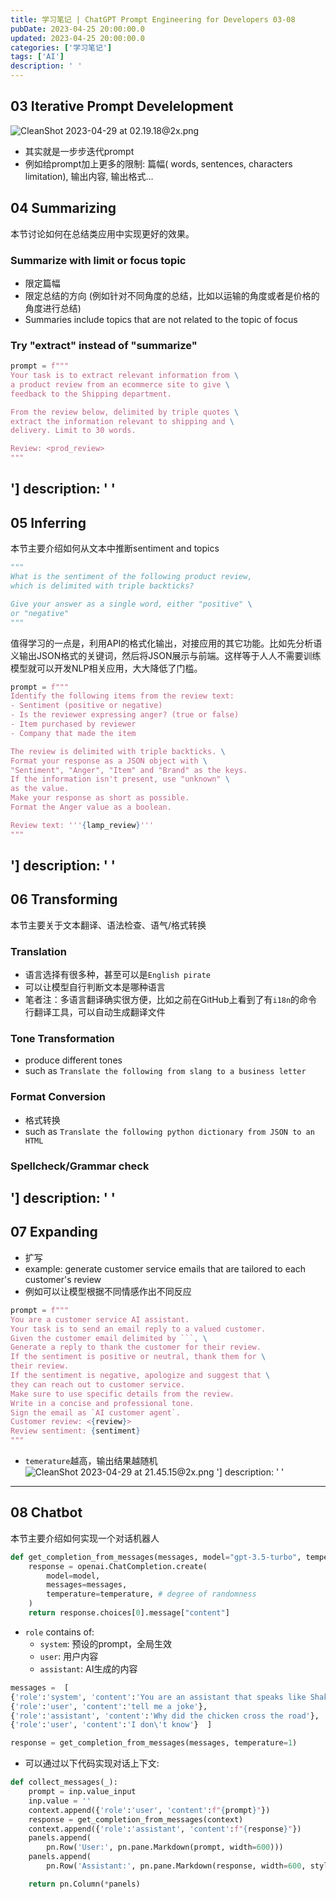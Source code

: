 ```yaml
---
title: 学习笔记 | ChatGPT Prompt Engineering for Developers 03-08
pubDate: 2023-04-25 20:00:00.0
updated: 2023-04-25 20:00:00.0
categories: ['学习笔记']
tags: ['AI']
description: ' '
---
```


## 03 Iterative Prompt Develelopment

![CleanShot 2023-04-29 at 02.19.18@2x.png](https://ender-picgo.oss-cn-shenzhen.aliyuncs.com/img/CleanShot%202023-04-29%20at%2002.19.18%402x.png)

- 其实就是一步步迭代prompt
- 例如给prompt加上更多的限制: 篇幅( words, sentences, characters limitation), 输出内容, 输出格式...

## 04 Summarizing

本节讨论如何在总结类应用中实现更好的效果。

### Summarize with limit or focus topic

- 限定篇幅
- 限定总结的方向 (例如针对不同角度的总结，比如以运输的角度或者是价格的角度进行总结)
- Summaries include topics that are not related to the topic of focus

### Try "extract" instead of "summarize"

``` python
prompt = f"""
Your task is to extract relevant information from \
a product review from an ecommerce site to give \
feedback to the Shipping department.

From the review below, delimited by triple quotes \
extract the information relevant to shipping and \
delivery. Limit to 30 words.

Review: <prod_review>
"""
```
']
description: ' '
---

## 05 Inferring

本节主要介绍如何从文本中推断sentiment and topics

``` python
"""
What is the sentiment of the following product review,
which is delimited with triple backticks?

Give your answer as a single word, either "positive" \
or "negative"
"""
```

值得学习的一点是，利用API的格式化输出，对接应用的其它功能。比如先分析语义输出JSON格式的关键词，然后将JSON展示与前端。这样等于人人不需要训练模型就可以开发NLP相关应用，大大降低了门槛。

``` python
prompt = f"""
Identify the following items from the review text:
- Sentiment (positive or negative)
- Is the reviewer expressing anger? (true or false)
- Item purchased by reviewer
- Company that made the item

The review is delimited with triple backticks. \
Format your response as a JSON object with \
"Sentiment", "Anger", "Item" and "Brand" as the keys.
If the information isn't present, use "unknown" \
as the value.
Make your response as short as possible.
Format the Anger value as a boolean.

Review text: '''{lamp_review}'''
"""
```
']
description: ' '
---

## 06 Transforming

本节主要关于文本翻译、语法检查、语气/格式转换

### Translation

- 语言选择有很多种，甚至可以是`English pirate`
- 可以让模型自行判断文本是哪种语言
- 笔者注：多语言翻译确实很方便，比如之前在GitHub上看到了有`i18n`的命令行翻译工具，可以自动生成翻译文件

### Tone Transformation

- produce different tones
- such as `Translate the following from slang to a business letter`

### Format Conversion

- 格式转换
- such as `Translate the following python dictionary from JSON to an HTML`

### Spellcheck/Grammar check
']
description: ' '
---

## 07 Expanding

- 扩写
- example: generate customer service emails that are tailored to each customer's review
- 例如可以让模型根据不同情感作出不同反应

``` python
prompt = f"""
You are a customer service AI assistant.
Your task is to send an email reply to a valued customer.
Given the customer email delimited by ```, \
Generate a reply to thank the customer for their review.
If the sentiment is positive or neutral, thank them for \
their review.
If the sentiment is negative, apologize and suggest that \
they can reach out to customer service.
Make sure to use specific details from the review.
Write in a concise and professional tone.
Sign the email as `AI customer agent`.
Customer review: <{review}>
Review sentiment: {sentiment}
"""
```

- `temerature`越高，输出结果越随机 ![CleanShot 2023-04-29 at 21.45.15@2x.png](https://ender-picgo.oss-cn-shenzhen.aliyuncs.com/img/CleanShot%202023-04-29%20at%2021.45.15%402x.png)
']
description: ' '
---

## 08 Chatbot

本节主要介绍如何实现一个对话机器人


``` python
def get_completion_from_messages(messages, model="gpt-3.5-turbo", temperature=0):
    response = openai.ChatCompletion.create(
        model=model,
        messages=messages,
        temperature=temperature, # degree of randomness
    )
    return response.choices[0].message["content"]
```

- `role` contains of:
	- `system`: 预设的prompt，全局生效
	- `user`: 用户内容
	- `assistant`: AI生成的内容

``` python
messages =  [
{'role':'system', 'content':'You are an assistant that speaks like Shakespeare.'},
{'role':'user', 'content':'tell me a joke'},
{'role':'assistant', 'content':'Why did the chicken cross the road'},
{'role':'user', 'content':'I don\'t know'}  ]

response = get_completion_from_messages(messages, temperature=1)
```

- 可以通过以下代码实现对话上下文:

``` python
def collect_messages(_):
    prompt = inp.value_input
    inp.value = ''
    context.append({'role':'user', 'content':f"{prompt}"})
    response = get_completion_from_messages(context)
    context.append({'role':'assistant', 'content':f"{response}"})
    panels.append(
        pn.Row('User:', pn.pane.Markdown(prompt, width=600)))
    panels.append(
        pn.Row('Assistant:', pn.pane.Markdown(response, width=600, style={'background-color': '#F6F6F6'})))

    return pn.Column(*panels)
```